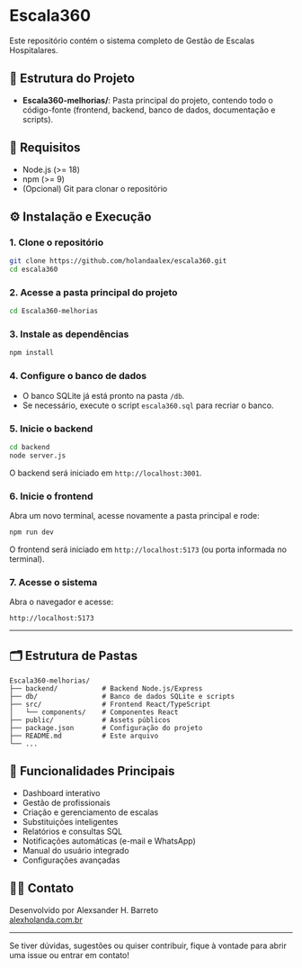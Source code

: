 # Escala360

Este repositório contém o sistema completo de Gestão de Escalas Hospitalares.

## 📁 Estrutura do Projeto

- **Escala360-melhorias/**: Pasta principal do projeto, contendo todo o código-fonte (frontend, backend, banco de dados, documentação e scripts).

## 🚀 Requisitos

- Node.js (>= 18)
- npm (>= 9)
- (Opcional) Git para clonar o repositório

## ⚙️ Instalação e Execução

### 1. Clone o repositório

```bash
git clone https://github.com/holandaalex/escala360.git
cd escala360
```

### 2. Acesse a pasta principal do projeto

```bash
cd Escala360-melhorias
```

### 3. Instale as dependências

```bash
npm install
```

### 4. Configure o banco de dados

- O banco SQLite já está pronto na pasta `/db`.
- Se necessário, execute o script `escala360.sql` para recriar o banco.

### 5. Inicie o backend

```bash
cd backend
node server.js
```

O backend será iniciado em `http://localhost:3001`.

### 6. Inicie o frontend

Abra um novo terminal, acesse novamente a pasta principal e rode:

```bash
npm run dev
```

O frontend será iniciado em `http://localhost:5173` (ou porta informada no terminal).

### 7. Acesse o sistema

Abra o navegador e acesse:

```
http://localhost:5173
```

---

## 🗂️ Estrutura de Pastas

```
Escala360-melhorias/
├── backend/           # Backend Node.js/Express
├── db/                # Banco de dados SQLite e scripts
├── src/               # Frontend React/TypeScript
│   └── components/    # Componentes React
├── public/            # Assets públicos
├── package.json       # Configuração do projeto
├── README.md          # Este arquivo
└── ...
```

## 📝 Funcionalidades Principais

- Dashboard interativo
- Gestão de profissionais
- Criação e gerenciamento de escalas
- Substituições inteligentes
- Relatórios e consultas SQL
- Notificações automáticas (e-mail e WhatsApp)
- Manual do usuário integrado
- Configurações avançadas

## 👨‍💻 Contato

Desenvolvido por Alexsander H. Barreto  
[alexholanda.com.br](https://alexholanda.com.br)

---

Se tiver dúvidas, sugestões ou quiser contribuir, fique à vontade para abrir uma issue ou entrar em contato!
